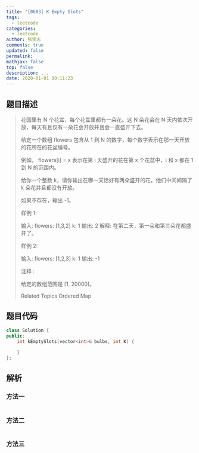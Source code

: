 ```yaml
---
title: "[0683] K Empty Slots"
tags:
  - leetcode
categories:
  - leetcode
author: 张学志
comments: true
updated: false
permalink:
mathjax: false
top: false
description: ...
date: 2020-01-01 00:11:23
---
```


## 题目描述

> 花园里有 N 个花盆，每个花盆里都有一朵花。这 N 朵花会在 N 天内依次开放，每天有且仅有一朵花会开放并且会一直盛开下去。 
> 
> 给定一个数组 flowers 包含从 1 到 N 的数字，每个数字表示在那一天开放的花所在的花盆编号。 
> 
> 例如， flowers[i] = x 表示在第 i 天盛开的花在第 x 个花盆中，i 和 x 都在 1 到 N 的范围内。 
> 
> 给你一个整数 k，请你输出在哪一天恰好有两朵盛开的花，他们中间间隔了 k 朵花并且都没有开放。 
> 
> 如果不存在，输出 -1。 
> 
> 
> 
> 样例 1: 
> 
> 输入: 
> flowers: [1,3,2]
> k: 1
> 输出: 2
> 解释: 在第二天，第一朵和第三朵花都盛开了。
> 
> 
> 
> 
> 样例 2: 
> 
> 输入: 
> flowers: [1,2,3]
> k: 1
> 输出: -1
> 
> 
> 
> 
> 注释 : 
> 
> 
> 给定的数组范围是 [1, 20000]。 
> 
> 
> 
> Related Topics Ordered Map

## 题目代码

```cpp
class Solution {
public:
    int kEmptySlots(vector<int>& bulbs, int K) {
        
    }
};
```

## 解析

### 方法一

```cpp

```

### 方法二

```cpp

```

### 方法三

```cpp

```

